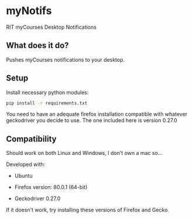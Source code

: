 # myNotifs
RIT myCourses Desktop Notifications
## What does it do?
Pushes myCourses notifications to your desktop.

## Setup
Install necessary python modules:
```bash
pip install -r requirements.txt
```

You need to have an adequate firefox installation compatible with
whatever geckodriver you decide to use. The one included here is
version 0.27.0

## Compatibility

Should work on both Linux and Windows, I don't own a mac so...

Developed with:

* Ubuntu

* Firefox version: 80.0.1 (64-bit) 

* Geckodriver 0.27.0


If it doesn't work, try installing these versions of Firefox and Gecko.

